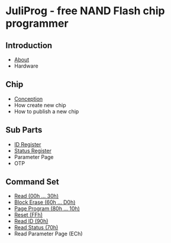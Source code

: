 
<h1> JuliProg - free NAND Flash chip programmer </h1>
<h2>Introduction</h2>
<ul>
  <li>
    <a href="https://github.com/JuliProg/Wiki/wiki/About-JuliProg">
    About</a>
  </li>
  <li>
    Hardware
  </li>
</ul>

<h2>Chip</h2>
<ul>
  <li>
    <a href="https://github.com/JuliProg/Wiki/wiki/Chip-conception">
    Сonception </a>
  </li>
  <li>
    How create new chip
  </li>
  <li>
    How to publish a new chip
  </li>
</ul>

<h2> Sub Parts </h2>
<ul>
  <li>
    <a href="https://github.com/JuliProg/ID-Register">ID Register </a>
  </li>
  <li>
    <a href="https://github.com/JuliProg/Status-Register">Status Register  </a>
  </li>
  <li>
    Parameter Page
  </li>
   <li>
    OTP
  </li>
</ul>
<h2>Command Set</h2>
  <ul>
    <li>
    <a href="https://github.com/JuliProg/Read-00h-30h-">
      Read (00h ... 30h)</a>
    </li>
    <li>
    <a href="https://github.com/JuliProg/Block-Erase-60h-D0h">
      Block Erase (60h ... D0h)</a>
    </li>
    <li>
    <a href="https://github.com/JuliProg/Page-Program-80h-10h">
      Page Program (80h ... 10h)</a>
    </li>
    <li>
      <a href="https://github.com/JuliProg/Reset_FFh">
      Reset (FFh)</a>
    </li>
    <li>
      <a href="https://github.com/JuliProg/Read-ID-90h-">Read ID (90h)</a>
    </li>
    <li>
      <a href="https://github.com/JuliProg/Read-Status-70h-"> Read Status (70h)</a>
    </li>
    <li>
    Read Parameter Page (ECh)
    </li>
  </ul>
